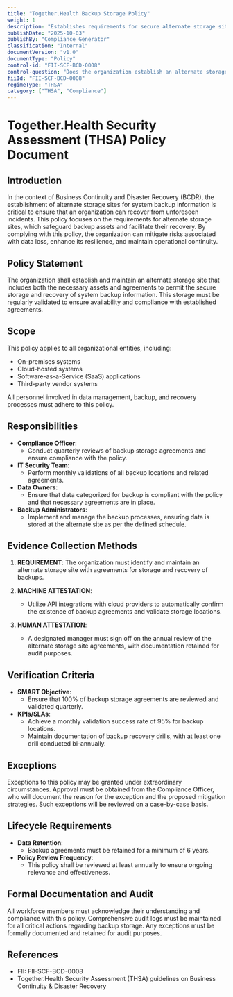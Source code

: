 ```yaml
---
title: "Together.Health Backup Storage Policy"
weight: 1
description: "Establishes requirements for secure alternate storage sites to ensure effective backup recovery and enhance organizational resilience against data loss."
publishDate: "2025-10-03"
publishBy: "Compliance Generator"
classification: "Internal"
documentVersion: "v1.0"
documentType: "Policy"
control-id: "FII-SCF-BCD-0008"
control-question: "Does the organization establish an alternate storage site that includes both the assets and necessary agreements to permit the storage and recovery of system backup information?"
fiiId: "FII-SCF-BCD-0008"
regimeType: "THSA"
category: ["THSA", "Compliance"]
---
```


# Together.Health Security Assessment (THSA) Policy Document

## Introduction
In the context of Business Continuity and Disaster Recovery (BCDR), the establishment of alternate storage sites for system backup information is critical to ensure that an organization can recover from unforeseen incidents. This policy focuses on the requirements for alternate storage sites, which safeguard backup assets and facilitate their recovery. By complying with this policy, the organization can mitigate risks associated with data loss, enhance its resilience, and maintain operational continuity.

## Policy Statement
The organization shall establish and maintain an alternate storage site that includes both the necessary assets and agreements to permit the secure storage and recovery of system backup information. This storage must be regularly validated to ensure availability and compliance with established agreements.

## Scope
This policy applies to all organizational entities, including:
- On-premises systems
- Cloud-hosted systems
- Software-as-a-Service (SaaS) applications
- Third-party vendor systems

All personnel involved in data management, backup, and recovery processes must adhere to this policy.

## Responsibilities
- **Compliance Officer**: 
  - Conduct quarterly reviews of backup storage agreements and ensure compliance with the policy.
- **IT Security Team**: 
  - Perform monthly validations of all backup locations and related agreements.
- **Data Owners**: 
  - Ensure that data categorized for backup is compliant with the policy and that necessary agreements are in place.
- **Backup Administrators**: 
  - Implement and manage the backup processes, ensuring data is stored at the alternate site as per the defined schedule.

## Evidence Collection Methods
1. **REQUIREMENT**: The organization must identify and maintain an alternate storage site with agreements for storage and recovery of backups.
   
2. **MACHINE ATTESTATION**:
   - Utilize API integrations with cloud providers to automatically confirm the existence of backup agreements and validate storage locations.

3. **HUMAN ATTESTATION**:
   - A designated manager must sign off on the annual review of the alternate storage site agreements, with documentation retained for audit purposes.

## Verification Criteria
- **SMART Objective**: 
  - Ensure that 100% of backup storage agreements are reviewed and validated quarterly.
- **KPIs/SLAs**: 
  - Achieve a monthly validation success rate of 95% for backup locations.
  - Maintain documentation of backup recovery drills, with at least one drill conducted bi-annually.

## Exceptions
Exceptions to this policy may be granted under extraordinary circumstances. Approval must be obtained from the Compliance Officer, who will document the reason for the exception and the proposed mitigation strategies. Such exceptions will be reviewed on a case-by-case basis.

## Lifecycle Requirements
- **Data Retention**: 
  - Backup agreements must be retained for a minimum of 6 years.
- **Policy Review Frequency**: 
  - This policy shall be reviewed at least annually to ensure ongoing relevance and effectiveness.

## Formal Documentation and Audit
All workforce members must acknowledge their understanding and compliance with this policy. Comprehensive audit logs must be maintained for all critical actions regarding backup storage. Any exceptions must be formally documented and retained for audit purposes.

## References
- FII: FII-SCF-BCD-0008
- Together.Health Security Assessment (THSA) guidelines on Business Continuity & Disaster Recovery